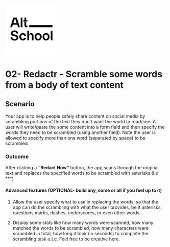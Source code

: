 ![AltSchool Africa Logo](https://github.com/tuyojr/AltSchool-Assignments-1/blob/master/AltSchool.svg)
# 02- Redactr - Scramble some words from a body of text content
## Scenario
Your app is to help people safely share content on social media by scrambling portions of the text they don’t want the world to read/see. A user will write/paste the some content into a form field and then specify the words they need to be scrambled (using another field). Note the user is allowed to specify more than one word (separated by space) to be scrambled.
### Outcome
After clicking a **“Redact Now”** button, the app scans through the original text and replaces the specified words to be scrambled with asterisks (i.e ***)

#### Advanced features (OPTIONAL- build any, some or all if you feel up to it)
1. Allow the user specify what to use in replacing the words, so that the app can do the scrambling with what the user provides, be it asterisks, questions marks, dashes, underscores, or even other words.

2. Display some stats like how many words were scanned, how many matched the words to be scrambled, how many characters were scrambled in total, how long it took (in seconds) to complete the scrambling task e.t.c. Feel free to be creative here.

